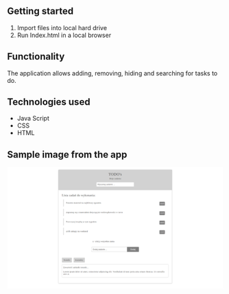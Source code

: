 ## Getting started
1. Import files into local hard drive
2. Run Index.html in a local browser

## Functionality
The application allows adding, removing, hiding and searching for tasks to do.

## Technologies used
- Java Script
- CSS
- HTML

## Sample image from the app
![Screenshot](Screenshot.png)
